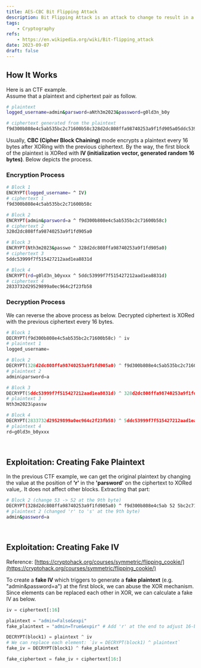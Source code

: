 ```yaml
---
title: AES-CBC Bit Flipping Attack
description: Bit Flipping Attack is an attack to change to result in a predictable change of the plaintext by making bitwise changes to ciphertext
tags:
    - Cryptography
refs:
    - https://en.wikipedia.org/wiki/Bit-flipping_attack
date: 2023-09-07
draft: false
---
```


## How It Works

Here is an CTF example.  
Assume that a plaintext and ciphertext pair as follow.

```sh
# plaintext
logged_username=admin&parsword=aNth3m2023&password=g0ld3n_b0y

# ciphertext generated from the plaintext
f9d300b808e4c5ab535bc2c71600b58c328d2dc808ffa98740253a9f1fd905a05ddc53999f7f515427212aad1ea8831d2833732d29529899a0ec964c2f23fb58
```

Usually, **CBC (Cipher Block Chaining)** mode encrypts a plaintext every 16 bytes after XORing with the previous ciphertext. By the way, the first block of the plaintext is XORed with **IV (initialization vector, generated random 16 bytes)**. Below depicts the process.

### Encryption Process

```sh
# Block 1
ENCRYPT(logged_username= ^ IV)
# ciphertext 1
f9d300b808e4c5ab535bc2c71600b58c

# Block 2
ENCRYPT(admin&parsword=a ^ f9d300b808e4c5ab535bc2c71600b58c)
# ciphertext 2
328d2dc808ffa98740253a9f1fd905a0

# Block 3
ENCRYPT(Nth3m2023&passwo ^ 328d2dc808ffa98740253a9f1fd905a0)
# ciphertext 3
5ddc53999f7f515427212aad1ea8831d

# Block 4
ENCRYPT(rd=g0ld3n_b0yxxx ^ 5ddc53999f7f515427212aad1ea8831d)
# ciphertext 4
2833732d29529899a0ec964c2f23fb58
```

### Decryption Process

We can reverse the above process as below. Decrypted ciphertext is XORed with the previous ciphertext every 16 bytes.

```python
# Block 1
DECRYPT(f9d300b808e4c5ab535bc2c71600b58c) ^ iv
# plaintext 1
logged_username=

# Block 2
DECRYPT(328d2dc808ffa98740253a9f1fd905a0) ^ f9d300b808e4c5ab535bc2c71600b58c
# plaintext 2
admin&parsword=a

# Block 3
DECRYPT(5ddc53999f7f515427212aad1ea8831d) ^ 328d2dc808ffa98740253a9f1fd905a
# plaintext 3
Nth3m2023&passw

# Block 4
DECRYPT(2833732d29529899a0ec964c2f23fb58) ^ 5ddc53999f7f515427212aad1ea8831d
# plaintext 4
rd=g0ld3n_b0yxxx
```

<br />

## Exploitation: Creating Fake Plaintext

In the previous CTF example, we can get the original plaintext by changing the value at the position of **'r'** in the **'parsword'** on the ciphertext to XORed value,. It does not affect other blocks. Extracting that part:

```sh
# Block 2 (change 53 -> 52 at the 9th byte)
DECRYPT(328d2dc808ffa98740253a9f1fd905a0) ^ f9d300b808e4c5ab 52 5bc2c71600b58c
# plaintext 2 (changed 'r' to 's' at the 9th byte)
admin&password=a
```

<br />

## Exploitation: Creating Fake IV

Reference: [https://cryptohack.org/courses/symmetric/flipping_cookie/](https://cryptohack.org/courses/symmetric/flipping_cookie/)

To create a **fake IV** which triggers to generate a **fake plaintext** (e.g. "admin&password=a") at the first block, we can abuse the XOR mechanism.  
Since elements can be replaced each other in XOR, we can calculate a fake IV as below.

```python
iv = ciphertext[:16]

plaintext = "admin=False&expi"
fake_plaintext = "admin=True&expir" # Add 'r' at the end to adjust 16-bytes for correct padding

DECRYPT(block1) = plaintext ^ iv
# We can replace each element: `iv = DECRYPT(block1) ^ plaintext`
fake_iv = DECRYPT(block1) ^ fake_plaintext

fake_ciphertext = fake_iv + ciphertext[16:]
```
